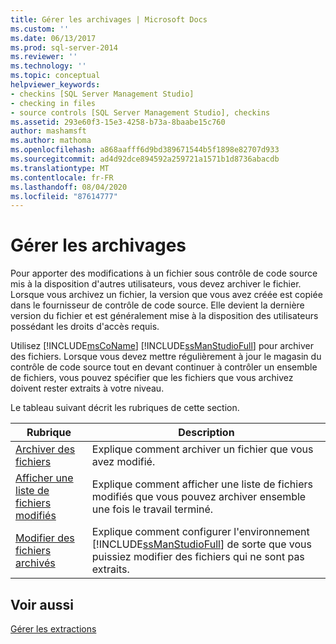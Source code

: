 ```yaml
---
title: Gérer les archivages | Microsoft Docs
ms.custom: ''
ms.date: 06/13/2017
ms.prod: sql-server-2014
ms.reviewer: ''
ms.technology: ''
ms.topic: conceptual
helpviewer_keywords:
- checkins [SQL Server Management Studio]
- checking in files
- source controls [SQL Server Management Studio], checkins
ms.assetid: 293e60f3-15e3-4258-b73a-8baabe15c760
author: mashamsft
ms.author: mathoma
ms.openlocfilehash: a868aafff6d9bd389671544b5f1898e82707d933
ms.sourcegitcommit: ad4d92dce894592a259721a1571b1d8736abacdb
ms.translationtype: MT
ms.contentlocale: fr-FR
ms.lasthandoff: 08/04/2020
ms.locfileid: "87614777"
---
```

# <a name="manage-checkins"></a>Gérer les archivages
  Pour apporter des modifications à un fichier sous contrôle de code source mis à la disposition d'autres utilisateurs, vous devez archiver le fichier. Lorsque vous archivez un fichier, la version que vous avez créée est copiée dans le fournisseur de contrôle de code source. Elle devient la dernière version du fichier et est généralement mise à la disposition des utilisateurs possédant les droits d'accès requis.  
  
 Utilisez [!INCLUDE[msCoName](../includes/msconame-md.md)] [!INCLUDE[ssManStudioFull](../includes/ssmanstudiofull-md.md)] pour archiver des fichiers. Lorsque vous devez mettre régulièrement à jour le magasin du contrôle de code source tout en devant continuer à contrôler un ensemble de fichiers, vous pouvez spécifier que les fichiers que vous archivez doivent rester extraits à votre niveau.  
  
 Le tableau suivant décrit les rubriques de cette section.  
  
|Rubrique|Description|  
|-----------|-----------------|  
|[Archiver des fichiers](../../2014/database-engine/check-in-files.md)|Explique comment archiver un fichier que vous avez modifié.|  
|[Afficher une liste de fichiers modifiés](../../2014/database-engine/view-a-list-of-modified-files.md)|Explique comment afficher une liste de fichiers modifiés que vous pouvez archiver ensemble une fois le travail terminé.|  
|[Modifier des fichiers archivés](../../2014/database-engine/edit-checked-in-files.md)|Explique comment configurer l'environnement [!INCLUDE[ssManStudioFull](../includes/ssmanstudiofull-md.md)] de sorte que vous puissiez modifier des fichiers qui ne sont pas extraits.|  
  
## <a name="see-also"></a>Voir aussi  
 [Gérer les extractions](../../2014/database-engine/manage-checkouts.md)  
  
  
